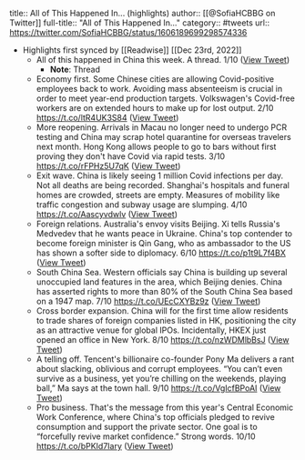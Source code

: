 title:: All of This Happened In... (highlights)
author:: [[@SofiaHCBBG on Twitter]]
full-title:: "All of This Happened In..."
category:: #tweets
url:: https://twitter.com/SofiaHCBBG/status/1606189699298574336

- Highlights first synced by [[Readwise]] [[Dec 23rd, 2022]]
	- All of this happened in China this week. A thread. 1/10 ([View Tweet](https://twitter.com/SofiaHCBBG/status/1606189699298574336))
		- **Note**: Thread
	- Economy first. Some Chinese cities are allowing Covid-positive employees back to work. Avoiding mass absenteeism is crucial in order to meet year-end production targets. Volkswagen's Covid-free workers are on extended hours to make up for lost output. 2/10
	  https://t.co/ltR4UK3S84 ([View Tweet](https://twitter.com/SofiaHCBBG/status/1606189702310113280))
	- More reopening. Arrivals in Macau no longer need to undergo PCR testing and China may scrap hotel quarantine for overseas travelers next month. Hong Kong allows people to go to bars without first proving they don't have Covid via rapid tests. 3/10
	  https://t.co/rFPHz5U7qK ([View Tweet](https://twitter.com/SofiaHCBBG/status/1606189705485090816))
	- Exit wave. China is likely seeing 1 million Covid infections per day. Not all deaths are being recorded. Shanghai's hospitals and funeral homes are crowded, streets are empty. Measures of mobility like traffic congestion and subway usage are slumping. 4/10
	  https://t.co/Aascyvdwlv ([View Tweet](https://twitter.com/SofiaHCBBG/status/1606189708672790528))
	- Foreign relations. Australia's envoy visits Beijing. Xi tells Russia's Medvedev that he wants peace in Ukraine. China's top contender to become foreign minister is Qin Gang, who as ambassador to the US has shown a softer side to diplomacy. 6/10
	  https://t.co/p1t9L7f4BX ([View Tweet](https://twitter.com/SofiaHCBBG/status/1606189711784939520))
	- South China Sea. Western officials say China is building up several unoccupied land features in the area, which Beijing denies. China has asserted rights to more than 80% of the South China Sea based on a 1947 map. 7/10
	  https://t.co/UEcCXYBz9z ([View Tweet](https://twitter.com/SofiaHCBBG/status/1606189714876141569))
	- Cross border expansion. China will for the first time allow residents to trade shares of foreign companies listed in HK, positioning the city as an attractive venue for global IPOs. Incidentally, HKEX just opened an office in New York. 8/10
	  https://t.co/nzWDMlbBsJ ([View Tweet](https://twitter.com/SofiaHCBBG/status/1606189717908623360))
	- A telling off. Tencent's billionaire co-founder Pony Ma delivers a rant about slacking, oblivious and corrupt employees. “You can’t even survive as a business, yet you’re chilling on the weekends, playing ball,” Ma says at the town hall. 9/10
	  https://t.co/VgIcfBPoAI ([View Tweet](https://twitter.com/SofiaHCBBG/status/1606189721339600896))
	- Pro business. That's the message from this year's Central Economic Work Conference, where China's top officials pledged to revive consumption and support the private sector. One goal is to “forcefully revive market confidence.” Strong words. 10/10
	  https://t.co/bPKId7Iary ([View Tweet](https://twitter.com/SofiaHCBBG/status/1606189724443426816))